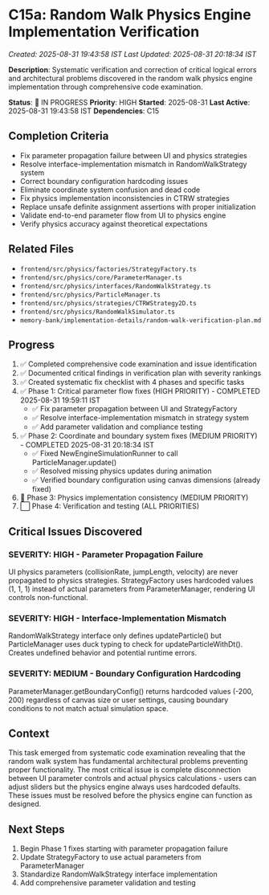 # C15a: Random Walk Physics Engine Implementation Verification
*Created: 2025-08-31 19:43:58 IST*
*Last Updated: 2025-08-31 20:18:34 IST*

**Description**: Systematic verification and correction of critical logical errors and architectural problems discovered in the random walk physics engine implementation through comprehensive code examination.

**Status**: 🔄 IN PROGRESS
**Priority**: HIGH
**Started**: 2025-08-31
**Last Active**: 2025-08-31 19:43:58 IST
**Dependencies**: C15

## Completion Criteria
- Fix parameter propagation failure between UI and physics strategies
- Resolve interface-implementation mismatch in RandomWalkStrategy system
- Correct boundary configuration hardcoding issues
- Eliminate coordinate system confusion and dead code
- Fix physics implementation inconsistencies in CTRW strategies
- Replace unsafe definite assignment assertions with proper initialization
- Validate end-to-end parameter flow from UI to physics engine
- Verify physics accuracy against theoretical expectations

## Related Files
- `frontend/src/physics/factories/StrategyFactory.ts`
- `frontend/src/physics/core/ParameterManager.ts`
- `frontend/src/physics/interfaces/RandomWalkStrategy.ts`
- `frontend/src/physics/ParticleManager.ts`
- `frontend/src/physics/strategies/CTRWStrategy2D.ts`
- `frontend/src/physics/RandomWalkSimulator.ts`
- `memory-bank/implementation-details/random-walk-verification-plan.md`

## Progress
1. ✅ Completed comprehensive code examination and issue identification
2. ✅ Documented critical findings in verification plan with severity rankings
3. ✅ Created systematic fix checklist with 4 phases and specific tasks
4. ✅ Phase 1: Critical parameter flow fixes (HIGH PRIORITY) - COMPLETED 2025-08-31 19:59:11 IST
   - ✅ Fix parameter propagation between UI and StrategyFactory
   - ✅ Resolve interface-implementation mismatch in strategy system
   - ✅ Add parameter validation and compliance testing
5. ✅ Phase 2: Coordinate and boundary system fixes (MEDIUM PRIORITY) - COMPLETED 2025-08-31 20:18:34 IST
   - ✅ Fixed NewEngineSimulationRunner to call ParticleManager.update()
   - ✅ Resolved missing physics updates during animation
   - ✅ Verified boundary configuration using canvas dimensions (already fixed)
6. 🔄 Phase 3: Physics implementation consistency (MEDIUM PRIORITY)
7. ⬜ Phase 4: Verification and testing (ALL PRIORITIES)

## Critical Issues Discovered
### SEVERITY: HIGH - Parameter Propagation Failure
UI physics parameters (collisionRate, jumpLength, velocity) are never propagated to physics strategies. StrategyFactory uses hardcoded values (1, 1, 1) instead of actual parameters from ParameterManager, rendering UI controls non-functional.

### SEVERITY: HIGH - Interface-Implementation Mismatch
RandomWalkStrategy interface only defines updateParticle() but ParticleManager uses duck typing to check for updateParticleWithDt(). Creates undefined behavior and potential runtime errors.

### SEVERITY: MEDIUM - Boundary Configuration Hardcoding
ParameterManager.getBoundaryConfig() returns hardcoded values (-200, 200) regardless of canvas size or user settings, causing boundary conditions to not match actual simulation space.

## Context
This task emerged from systematic code examination revealing that the random walk system has fundamental architectural problems preventing proper functionality. The most critical issue is complete disconnection between UI parameter controls and actual physics calculations - users can adjust sliders but the physics engine always uses hardcoded defaults. These issues must be resolved before the physics engine can function as designed.

## Next Steps
1. Begin Phase 1 fixes starting with parameter propagation failure
2. Update StrategyFactory to use actual parameters from ParameterManager
3. Standardize RandomWalkStrategy interface implementation
4. Add comprehensive parameter validation and testing
